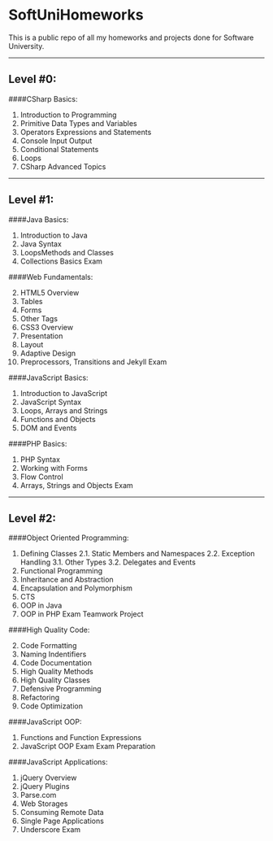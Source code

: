 SoftUniHomeworks
================

This is a public repo of all my homeworks and projects done for Software University.

----------------
Level #0:
----------------

####CSharp Basics:

1. Introduction to Programming 
2. Primitive Data Types and Variables
3. Operators Expressions and Statements
4. Console Input Output
5. Conditional Statements
6. Loops
7. CSharp Advanced Topics

----------------
Level #1:
----------------

####Java Basics:

1. Introduction to Java
2. Java Syntax
3. LoopsMethods and Classes
4. Collections Basics
Exam

####Web Fundamentals:

2. HTML5 Overview
3. Tables
4. Forms
5. Other Tags
6. CSS3 Overview
7. Presentation
8. Layout
9. Adaptive Design
10. Preprocessors, Transitions and Jekyll
Exam

####JavaScript Basics:

1. Introduction to JavaScript
2. JavaScript Syntax
3. Loops, Arrays and Strings
4. Functions and Objects
5. DOM and Events

####PHP Basics:

1. PHP Syntax
2. Working with Forms
3. Flow Control
4. Arrays, Strings and Objects
Exam

----------------
Level #2:
----------------

####Object Oriented Programming:

1. Defining Classes
2.1. Static Members and Namespaces
2.2. Exception Handling
3.1. Other Types
3.2. Delegates and Events
4. Functional Programming
5. Inheritance and Abstraction
6. Encapsulation and Polymorphism
7. CTS
8. OOP in Java
9. OOP in PHP
Exam
Teamwork Project


####High Quality Code:

2. Code Formatting
3. Naming Indentifiers
4. Code Documentation
7. High Quality Methods
8. High Quality Classes
12. Defensive Programming
13. Refactoring
15. Code Optimization

####JavaScript OOP:

1. Functions and Function Expressions
2. JavaScript OOP
Exam
Exam Preparation

####JavaScript Applications:

1. jQuery Overview
2. jQuery Plugins
3. Parse.com
4. Web Storages
5. Consuming Remote Data
6. Single Page Applications
7. Underscore
Exam
